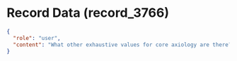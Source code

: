 # Record Data (record_3766)

```json
{
  "role": "user",
  "content": "What other exhaustive values for core axiology are there?\n"
}
```
